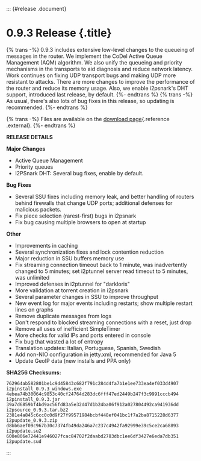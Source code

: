 ::: {#release .document}
# 0.9.3 Release {.title}

{% trans -%} 0.9.3 includes extensive low-level changes to the queueing
of messages in the router. We implement the CoDel Active Queue
Management (AQM) algorithm. We also unify the queueing and priority
mechanisms in the transports to aid diagnosis and reduce network
latency. Work continues on fixing UDP transport bugs and making UDP more
resistant to attacks. There are more changes to improve the performance
of the router and reduce its memory usage. Also, we enable i2psnark\'s
DHT support, introduced last release, by default. {%- endtrans %} {%
trans -%} As usual, there\'s also lots of bug fixes in this release, so
updating is recommended. {%- endtrans %}

{% trans -%} Files are available on the [download
page](%7B%7Bget_url('downloads_list')%7D%7D){.reference .external}. {%-
endtrans %}

**RELEASE DETAILS**

**Major Changes**

-   Active Queue Management
-   Priority queues
-   I2PSnark DHT: Several bug fixes, enable by default.

**Bug Fixes**

-   Several SSU fixes including memory leak, and better handling of
    routers behind firewalls that change UDP ports; additional defenses
    for malicious packets.
-   Fix piece selection (rarest-first) bugs in i2psnark
-   Fix bug causing multiple browsers to open at startup

**Other**

-   Improvements in caching
-   Several synchronization fixes and lock contention reduction
-   Major reduction in SSU buffers memory use
-   Fix streaming connection timeout back to 1 minute, was inadvertently
    changed to 5 minutes; set i2ptunnel server read timeout to 5
    minutes, was unlimited
-   Improved defenses in i2ptunnel for \"darkloris\"
-   More validation at torrent creation in i2psnark
-   Several parameter changes in SSU to improve throughput
-   New event log for major events including restarts; show multiple
    restart lines on graphs
-   Remove duplicate messages from logs
-   Don\'t respond to blocked streaming connections with a reset, just
    drop
-   Remove all uses of inefficient SimpleTimer
-   More checks for valid IPs and ports entered in console
-   Fix bug that wasted a lot of entropy
-   Translation updates: Italian, Portuguese, Spanish, Swedish
-   Add non-NIO configuration in jetty.xml, recommended for Java 5
-   Update GeoIP data (new installs and PPA only)

**SHA256 Checksums:**

``` literal-block
762964ab582801be1c9d45843c682f791c284d4fa7b1e1ee733ea4ef033d4907  i2pinstall_0.9.3_windows.exe
4ebea74b30064c9853c40cf24764d283dc6fff47ed2449b247f3c9991cccb494  i2pinstall_0.9.3.jar
39a7d6859bf4bd9ac56fd83a5e32d47d1b24ba06f912a027804492ca941936dd  i2psource_0.9.3.tar.bz2
2381e4a845c6cc0c0d9f27f99571984bcbf448ef041bc1f7a2ba8715228d6377  i2pupdate_0.9.3.zip
d8bb6aef09c967b30c7374fb49da246a7c237c4942fa92999e39c5ce2ca68893  i2pupdate.su2
600e806e72441e946027fcac84702f2daabd2783dbc1ee6df3427e6eda7db351  i2pupdate.sud
```
:::

